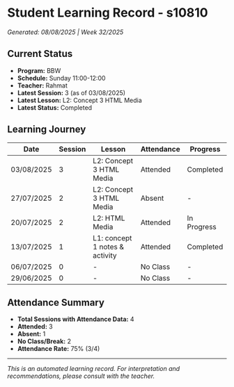 # Student Learning Record - s10810
*Generated: 08/08/2025 | Week 32/2025*

## Current Status
- **Program:** BBW
- **Schedule:** Sunday 11:00-12:00  
- **Teacher:** Rahmat
- **Latest Session:** 3 (as of 03/08/2025)
- **Latest Lesson:** L2: Concept 3 HTML Media
- **Latest Status:** Completed

## Learning Journey
| Date | Session | Lesson | Attendance | Progress |
|------|---------|--------|------------|----------|
| 03/08/2025 | 3 | L2: Concept 3 HTML Media | Attended | Completed |
| 27/07/2025 | 2 | L2: Concept 3 HTML Media | Absent | - |
| 20/07/2025 | 2 | L2: HTML Media | Attended | In Progress |
| 13/07/2025 | 1 | L1: concept 1 notes & activity | Attended | Completed |
| 06/07/2025 | 0 | - | No Class | - |
| 29/06/2025 | 0 | - | No Class | - |

## Attendance Summary
- **Total Sessions with Attendance Data:** 4
- **Attended:** 3
- **Absent:** 1
- **No Class/Break:** 2
- **Attendance Rate:** 75% (3/4)

---
*This is an automated learning record. For interpretation and recommendations, please consult with the teacher.*
